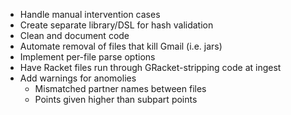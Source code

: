 - Handle manual intervention cases
- Create separate library/DSL for hash validation
- Clean and document code
- Automate removal of files that kill Gmail (i.e. jars)
- Implement per-file parse options
- Have Racket files run through GRacket-stripping code at ingest
- Add warnings for anomolies
    - Mismatched partner names between files
    - Points given higher than subpart points